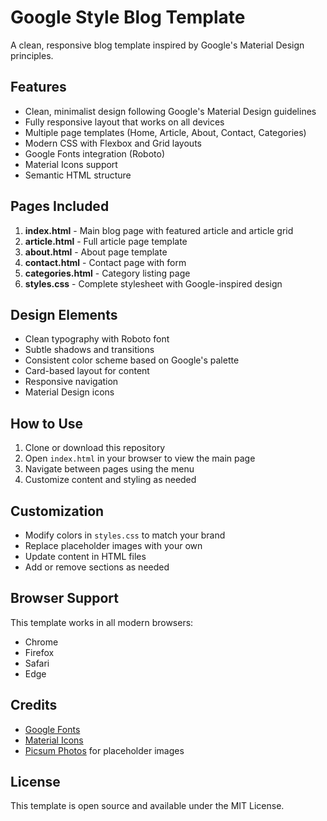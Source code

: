 # Google Style Blog Template

A clean, responsive blog template inspired by Google's Material Design principles.

## Features

- Clean, minimalist design following Google's Material Design guidelines
- Fully responsive layout that works on all devices
- Multiple page templates (Home, Article, About, Contact, Categories)
- Modern CSS with Flexbox and Grid layouts
- Google Fonts integration (Roboto)
- Material Icons support
- Semantic HTML structure

## Pages Included

1. **index.html** - Main blog page with featured article and article grid
2. **article.html** - Full article page template
3. **about.html** - About page template
4. **contact.html** - Contact page with form
5. **categories.html** - Category listing page
6. **styles.css** - Complete stylesheet with Google-inspired design

## Design Elements

- Clean typography with Roboto font
- Subtle shadows and transitions
- Consistent color scheme based on Google's palette
- Card-based layout for content
- Responsive navigation
- Material Design icons

## How to Use

1. Clone or download this repository
2. Open `index.html` in your browser to view the main page
3. Navigate between pages using the menu
4. Customize content and styling as needed

## Customization

- Modify colors in `styles.css` to match your brand
- Replace placeholder images with your own
- Update content in HTML files
- Add or remove sections as needed

## Browser Support

This template works in all modern browsers:
- Chrome
- Firefox
- Safari
- Edge

## Credits

- [Google Fonts](https://fonts.google.com/)
- [Material Icons](https://fonts.google.com/icons)
- [Picsum Photos](https://picsum.photos/) for placeholder images

## License

This template is open source and available under the MIT License.